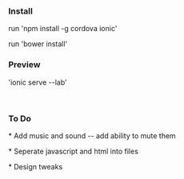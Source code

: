 <h3> Install </h3>
<p> run 'npm install -g cordova ionic' </p>
<p>run 'bower install'</p>

<h3> Preview </h3>
<p>'ionic serve --lab'</p>

<br>
<h3> To Do </h3>
<p> * Add music and sound -- add ability to mute them </p>
<p> * Seperate javascript and html into files </p>
<p> * Design tweaks </p>
